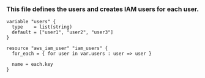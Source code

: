 ### This file defines the users and creates IAM users for each user.

```
variable "users" {
  type    = list(string)
  default = ["user1", "user2", "user3"]
}

resource "aws_iam_user" "iam_users" {
  for_each = { for user in var.users : user => user }

  name = each.key
}
```